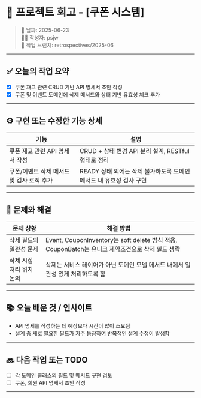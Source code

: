 # 🧾 프로젝트 회고 - [쿠폰 시스템]

> 📅 날짜: 2025-06-23  
> 🧑‍💻 작성자: psjw  
> 🔁 작업 브랜치: retrospectives/2025-06

---

## ✅ 오늘의 작업 요약

- [x] 쿠폰 재고 관련 CRUD 기반 API 명세서 초안 작성
- [x] 쿠폰 및 이벤트 도메인에 삭제 메서드와 상태 기반 유효성 체크 추가

---

## ⚙️ 구현 또는 수정한 기능 상세

| 기능                    | 설명                                      |
|-----------------------|-----------------------------------------|
| 쿠폰 재고 관련 API 명세서 작성   | CRUD + 상태 변경 API 분리 설계, RESTful 형태로 정리|
| 쿠폰/이벤트 삭제 메서드 및 검사 로직 추가| READY 상태 외에는 삭제 불가하도록 도메인 메서드 내 유효성 검사 구현|



---

## 🧩 문제와 해결

| 문제 상황           | 해결 방법                                                                       |
|-----------------|-----------------------------------------------------------------------------|
| 삭제 필드의 일관성 문제   | Event, CouponInventory는 soft delete 방식 적용, CouponBatch는 유니크 제약조건으로 삭제 필드 생략 |
| 삭제 시점 처리 위치 논의  | 삭제는 서비스 레이어가 아닌 도메인 모델 메서드 내에서 일관성 있게 처리하도록 함                               |


---

## 📚 오늘 배운 것 / 인사이트

- API 명세를 작성하는 데 예상보다 시간이 많이 소요됨
- 설계 중 새로 필요한 필드가 자주 등장하여 반복적인 설계 수정이 발생함

---


## 🔜 다음 작업 또는 TODO

- [ ] 각 도메인 클래스의 필드 및 메서드 구현 검토
- [ ] 쿠폰, 회원 API 명세서 초안 작성

---


